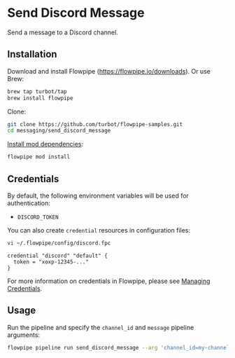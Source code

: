 # Send Discord Message

Send a message to a Discord channel.

## Installation

Download and install Flowpipe (https://flowpipe.io/downloads). Or use Brew:

```sh
brew tap turbot/tap
brew install flowpipe
```

Clone:

```sh
git clone https://github.com/turbot/flowpipe-samples.git
cd messaging/send_discord_message
```

[Install mod dependencies](https://www.flowpipe.io/docs/mods/mod-dependencies#mod-dependencies):

```sh
flowpipe mod install
```

## Credentials

By default, the following environment variables will be used for authentication:

- `DISCORD_TOKEN`

You can also create `credential` resources in configuration files:

```sh
vi ~/.flowpipe/config/discord.fpc
```

```hcl
credential "discord" "default" {
  token = "xoxp-12345-..."
}
```

For more information on credentials in Flowpipe, please see [Managing Credentials](https://flowpipe.io/docs/run/credentials).

## Usage

Run the pipeline and specify the `channel_id` and `message` pipeline arguments:

```sh
flowpipe pipeline run send_discord_message --arg 'channel_id=my-channel' --arg 'message=Hello world!'
```

